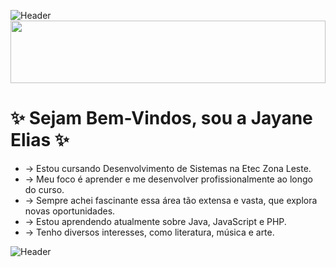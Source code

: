 ![Header](https://capsule-render.vercel.app/api?type=waving&height=100&section=header&background=87CEFA,C8A2C8)
<img src="https://media4.giphy.com/media/v1.Y2lkPTc5MGI3NjExMDY3aHhncHM2YTlvdmMyaXNucXN6Z2s5bmg2bjBpbDM4eTA4NjA3eiZlcD12MV9pbnRlcm5hbF9naWZfYnlfaWQmY3Q9Zw/KEATEV6uaagupaQEXW/giphy.gif" style="width: 100%; height: 100px; object-fit: cover;">


 
 #  ✨ Sejam Bem-Vindos, sou a Jayane Elias ✨

- -> Estou cursando Desenvolvimento de Sistemas na Etec Zona Leste.
- -> Meu foco é aprender e me desenvolver profissionalmente ao longo do curso. 
- -> Sempre achei fascinante essa área tão extensa e vasta, que explora novas oportunidades.
- -> Estou aprendendo atualmente sobre Java, JavaScript e PHP.
- -> Tenho diversos interesses, como literatura, música e arte.
  
![Header](https://capsule-render.vercel.app/api?type=waving&height=100&section=header&background=87CEFA,C8A2C8)




